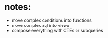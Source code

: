 # notes:

- move complex conditions into functions
- move complex sql into views
- compose everything with CTEs or subqueries
